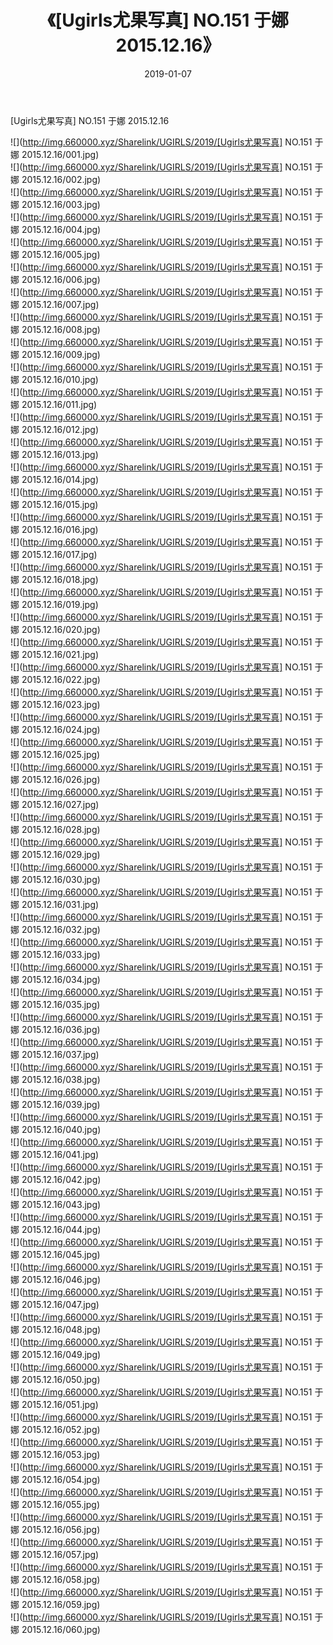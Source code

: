 ﻿---
layout: post
title:  《[Ugirls尤果写真] NO.151 于娜 2015.12.16》
date:   2019-01-07
img: http://img.660000.xyz/Sharelink/UGIRLS/2019/[Ugirls尤果写真] NO.151 于娜 2015.12.16/000.jpg
categories: [美女, 清纯, 唯美]
---

[Ugirls尤果写真] NO.151 于娜 2015.12.16

 ![](http://img.660000.xyz/Sharelink/UGIRLS/2019/[Ugirls尤果写真] NO.151 于娜 2015.12.16/001.jpg) <br>![](http://img.660000.xyz/Sharelink/UGIRLS/2019/[Ugirls尤果写真] NO.151 于娜 2015.12.16/002.jpg) <br>![](http://img.660000.xyz/Sharelink/UGIRLS/2019/[Ugirls尤果写真] NO.151 于娜 2015.12.16/003.jpg) <br>![](http://img.660000.xyz/Sharelink/UGIRLS/2019/[Ugirls尤果写真] NO.151 于娜 2015.12.16/004.jpg) <br>![](http://img.660000.xyz/Sharelink/UGIRLS/2019/[Ugirls尤果写真] NO.151 于娜 2015.12.16/005.jpg) <br>![](http://img.660000.xyz/Sharelink/UGIRLS/2019/[Ugirls尤果写真] NO.151 于娜 2015.12.16/006.jpg) <br>![](http://img.660000.xyz/Sharelink/UGIRLS/2019/[Ugirls尤果写真] NO.151 于娜 2015.12.16/007.jpg) <br>![](http://img.660000.xyz/Sharelink/UGIRLS/2019/[Ugirls尤果写真] NO.151 于娜 2015.12.16/008.jpg) <br>![](http://img.660000.xyz/Sharelink/UGIRLS/2019/[Ugirls尤果写真] NO.151 于娜 2015.12.16/009.jpg) <br>![](http://img.660000.xyz/Sharelink/UGIRLS/2019/[Ugirls尤果写真] NO.151 于娜 2015.12.16/010.jpg) <br>![](http://img.660000.xyz/Sharelink/UGIRLS/2019/[Ugirls尤果写真] NO.151 于娜 2015.12.16/011.jpg) <br>![](http://img.660000.xyz/Sharelink/UGIRLS/2019/[Ugirls尤果写真] NO.151 于娜 2015.12.16/012.jpg) <br>![](http://img.660000.xyz/Sharelink/UGIRLS/2019/[Ugirls尤果写真] NO.151 于娜 2015.12.16/013.jpg) <br>![](http://img.660000.xyz/Sharelink/UGIRLS/2019/[Ugirls尤果写真] NO.151 于娜 2015.12.16/014.jpg) <br>![](http://img.660000.xyz/Sharelink/UGIRLS/2019/[Ugirls尤果写真] NO.151 于娜 2015.12.16/015.jpg) <br>![](http://img.660000.xyz/Sharelink/UGIRLS/2019/[Ugirls尤果写真] NO.151 于娜 2015.12.16/016.jpg) <br>![](http://img.660000.xyz/Sharelink/UGIRLS/2019/[Ugirls尤果写真] NO.151 于娜 2015.12.16/017.jpg) <br>![](http://img.660000.xyz/Sharelink/UGIRLS/2019/[Ugirls尤果写真] NO.151 于娜 2015.12.16/018.jpg) <br>![](http://img.660000.xyz/Sharelink/UGIRLS/2019/[Ugirls尤果写真] NO.151 于娜 2015.12.16/019.jpg) <br>![](http://img.660000.xyz/Sharelink/UGIRLS/2019/[Ugirls尤果写真] NO.151 于娜 2015.12.16/020.jpg) <br>![](http://img.660000.xyz/Sharelink/UGIRLS/2019/[Ugirls尤果写真] NO.151 于娜 2015.12.16/021.jpg) <br>![](http://img.660000.xyz/Sharelink/UGIRLS/2019/[Ugirls尤果写真] NO.151 于娜 2015.12.16/022.jpg) <br>![](http://img.660000.xyz/Sharelink/UGIRLS/2019/[Ugirls尤果写真] NO.151 于娜 2015.12.16/023.jpg) <br>![](http://img.660000.xyz/Sharelink/UGIRLS/2019/[Ugirls尤果写真] NO.151 于娜 2015.12.16/024.jpg) <br>![](http://img.660000.xyz/Sharelink/UGIRLS/2019/[Ugirls尤果写真] NO.151 于娜 2015.12.16/025.jpg) <br>![](http://img.660000.xyz/Sharelink/UGIRLS/2019/[Ugirls尤果写真] NO.151 于娜 2015.12.16/026.jpg) <br>![](http://img.660000.xyz/Sharelink/UGIRLS/2019/[Ugirls尤果写真] NO.151 于娜 2015.12.16/027.jpg) <br>![](http://img.660000.xyz/Sharelink/UGIRLS/2019/[Ugirls尤果写真] NO.151 于娜 2015.12.16/028.jpg) <br>![](http://img.660000.xyz/Sharelink/UGIRLS/2019/[Ugirls尤果写真] NO.151 于娜 2015.12.16/029.jpg) <br>![](http://img.660000.xyz/Sharelink/UGIRLS/2019/[Ugirls尤果写真] NO.151 于娜 2015.12.16/030.jpg) <br>![](http://img.660000.xyz/Sharelink/UGIRLS/2019/[Ugirls尤果写真] NO.151 于娜 2015.12.16/031.jpg) <br>![](http://img.660000.xyz/Sharelink/UGIRLS/2019/[Ugirls尤果写真] NO.151 于娜 2015.12.16/032.jpg) <br>![](http://img.660000.xyz/Sharelink/UGIRLS/2019/[Ugirls尤果写真] NO.151 于娜 2015.12.16/033.jpg) <br>![](http://img.660000.xyz/Sharelink/UGIRLS/2019/[Ugirls尤果写真] NO.151 于娜 2015.12.16/034.jpg) <br>![](http://img.660000.xyz/Sharelink/UGIRLS/2019/[Ugirls尤果写真] NO.151 于娜 2015.12.16/035.jpg) <br>![](http://img.660000.xyz/Sharelink/UGIRLS/2019/[Ugirls尤果写真] NO.151 于娜 2015.12.16/036.jpg) <br>![](http://img.660000.xyz/Sharelink/UGIRLS/2019/[Ugirls尤果写真] NO.151 于娜 2015.12.16/037.jpg) <br>![](http://img.660000.xyz/Sharelink/UGIRLS/2019/[Ugirls尤果写真] NO.151 于娜 2015.12.16/038.jpg) <br>![](http://img.660000.xyz/Sharelink/UGIRLS/2019/[Ugirls尤果写真] NO.151 于娜 2015.12.16/039.jpg) <br>![](http://img.660000.xyz/Sharelink/UGIRLS/2019/[Ugirls尤果写真] NO.151 于娜 2015.12.16/040.jpg) <br>![](http://img.660000.xyz/Sharelink/UGIRLS/2019/[Ugirls尤果写真] NO.151 于娜 2015.12.16/041.jpg) <br>![](http://img.660000.xyz/Sharelink/UGIRLS/2019/[Ugirls尤果写真] NO.151 于娜 2015.12.16/042.jpg) <br>![](http://img.660000.xyz/Sharelink/UGIRLS/2019/[Ugirls尤果写真] NO.151 于娜 2015.12.16/043.jpg) <br>![](http://img.660000.xyz/Sharelink/UGIRLS/2019/[Ugirls尤果写真] NO.151 于娜 2015.12.16/044.jpg) <br>![](http://img.660000.xyz/Sharelink/UGIRLS/2019/[Ugirls尤果写真] NO.151 于娜 2015.12.16/045.jpg) <br>![](http://img.660000.xyz/Sharelink/UGIRLS/2019/[Ugirls尤果写真] NO.151 于娜 2015.12.16/046.jpg) <br>![](http://img.660000.xyz/Sharelink/UGIRLS/2019/[Ugirls尤果写真] NO.151 于娜 2015.12.16/047.jpg) <br>![](http://img.660000.xyz/Sharelink/UGIRLS/2019/[Ugirls尤果写真] NO.151 于娜 2015.12.16/048.jpg) <br>![](http://img.660000.xyz/Sharelink/UGIRLS/2019/[Ugirls尤果写真] NO.151 于娜 2015.12.16/049.jpg) <br>![](http://img.660000.xyz/Sharelink/UGIRLS/2019/[Ugirls尤果写真] NO.151 于娜 2015.12.16/050.jpg) <br>![](http://img.660000.xyz/Sharelink/UGIRLS/2019/[Ugirls尤果写真] NO.151 于娜 2015.12.16/051.jpg) <br>![](http://img.660000.xyz/Sharelink/UGIRLS/2019/[Ugirls尤果写真] NO.151 于娜 2015.12.16/052.jpg) <br>![](http://img.660000.xyz/Sharelink/UGIRLS/2019/[Ugirls尤果写真] NO.151 于娜 2015.12.16/053.jpg) <br>![](http://img.660000.xyz/Sharelink/UGIRLS/2019/[Ugirls尤果写真] NO.151 于娜 2015.12.16/054.jpg) <br>![](http://img.660000.xyz/Sharelink/UGIRLS/2019/[Ugirls尤果写真] NO.151 于娜 2015.12.16/055.jpg) <br>![](http://img.660000.xyz/Sharelink/UGIRLS/2019/[Ugirls尤果写真] NO.151 于娜 2015.12.16/056.jpg) <br>![](http://img.660000.xyz/Sharelink/UGIRLS/2019/[Ugirls尤果写真] NO.151 于娜 2015.12.16/057.jpg) <br>![](http://img.660000.xyz/Sharelink/UGIRLS/2019/[Ugirls尤果写真] NO.151 于娜 2015.12.16/058.jpg) <br>![](http://img.660000.xyz/Sharelink/UGIRLS/2019/[Ugirls尤果写真] NO.151 于娜 2015.12.16/059.jpg) <br>![](http://img.660000.xyz/Sharelink/UGIRLS/2019/[Ugirls尤果写真] NO.151 于娜 2015.12.16/060.jpg) <br>